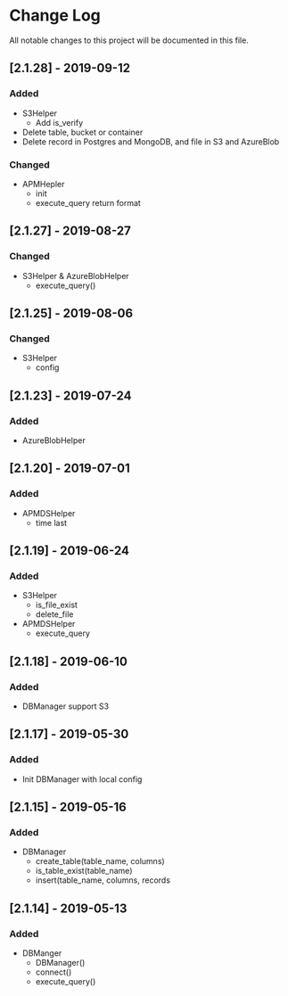 # Change Log
All notable changes to this project will be documented in this file.

## [2.1.28] - 2019-09-12
### Added
- S3Helper
    - Add is_verify
- Delete table, bucket or container
- Delete record in Postgres and MongoDB, and file in S3 and AzureBlob
### Changed
- APMHepler
    - init
    - execute_query return format

## [2.1.27] - 2019-08-27
### Changed
- S3Helper & AzureBlobHelper
    - execute_query()

## [2.1.25] - 2019-08-06
### Changed
- S3Helper
  - config

## [2.1.23] - 2019-07-24
### Added
- AzureBlobHelper

## [2.1.20] - 2019-07-01
### Added
- APMDSHelper
  - time last

## [2.1.19] - 2019-06-24
### Added
- S3Helper
  - is_file_exist
  - delete_file
- APMDSHelper
  - execute_query

## [2.1.18] - 2019-06-10
### Added
- DBManager support S3

## [2.1.17] - 2019-05-30
### Added
- Init DBManager with local config

## [2.1.15] - 2019-05-16
### Added
- DBManager
  - create_table(table_name, columns)
  - is_table_exist(table_name)
  - insert(table_name, columns, records

## [2.1.14] - 2019-05-13
### Added
- DBManger
  - DBManager()
  - connect()
  - execute_query()
